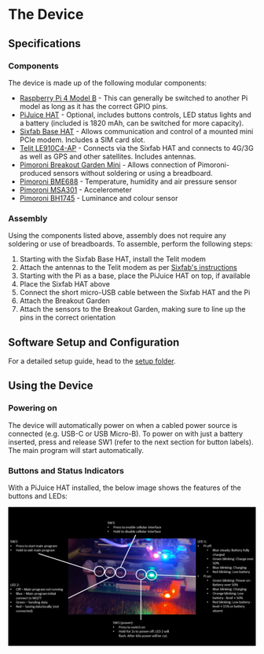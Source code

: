 # The Device

## Specifications

### Components

The device is made up of the following modular components:
- [Raspberry Pi 4 Model B](https://www.raspberrypi.com/products/raspberry-pi-4-model-b/) - This can generally be switched to another Pi model as long as it has the correct GPIO pins.
- [PiJuice HAT](https://github.com/PiSupply/PiJuice) - Optional, includes buttons controls, LED status lights and a battery (included is 1820 mAh, can be switched for more capacity). 
- [Sixfab Base HAT](https://sixfab.com/product/raspberry-pi-4g-lte-modem-kit/) - Allows communication and control of a mounted mini PCIe modem. Includes a SIM card slot.
- [Telit LE910C4-AP](https://sixfab.com/product/telit-le910c4-mini-pcie-cat4-lte-module/?attribute_modules=LE910C4-AP+%28APAC%29) - Connects via the Sixfab HAT and connects to 4G/3G as well as GPS and other satellites. Includes antennas.
- [Pimoroni Breakout Garden Mini](https://shop.pimoroni.com/products/breakout-garden-mini-i2c?variant=15383637622867) - Allows connection of Pimoroni-produced sensors without soldering or using a breadboard.
- [Pimoroni BME688](https://shop.pimoroni.com/products/bme688-breakout?variant=39336951709779) - Temperature, humidity and air pressure sensor
- [Pimoroni MSA301](https://shop.pimoroni.com/products/msa301-3dof-motion-sensor-breakout?variant=27908089774163) - Accelerometer
- [Pimoroni BH1745](https://shop.pimoroni.com/products/bh1745-luminance-and-colour-sensor-breakout?variant=12767599755347) - Luminance and colour sensor

### Assembly

Using the components listed above, assembly does not require any soldering or use of breadboards. To assemble, perform the following steps:
1. Starting with the Sixfab Base HAT, install the Telit modem
2. Attach the antennas to the Telit modem as per [Sixfab's instructions](https://docs.sixfab.com/docs/raspberry-pi-4g-lte-cellular-modem-kit-getting-started)
3. Starting with the Pi as a base, place the PiJuice HAT on top, if available
4. Place the Sixfab HAT above
5. Connect the short micro-USB cable between the Sixfab HAT and the Pi
6. Attach the Breakout Garden
7. Attach the sensors to the Breakout Garden, making sure to line up the pins in the correct orientation

## Software Setup and Configuration

For a detailed setup guide, head to the [setup folder](./Setup/).

## Using the Device

### Powering on

The device will automatically power on when a cabled power source is connected (e.g. USB-C or USB Micro-B). To power on with just a battery inserted, press and release SW1 (refer to the next section for button labels). The main program will start automatically.

### Buttons and Status Indicators

With a PiJuice HAT installed, the below image shows the features of the buttons and LEDs:

![Annotated picture of the device showing labelled buttons and LEDs](./Button_and_LED_Quick_Reference.png)